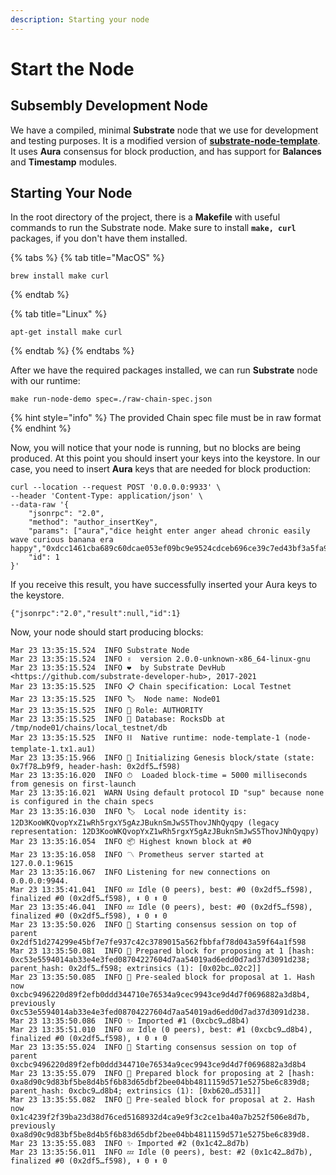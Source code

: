 ```yaml
---
description: Starting your node
---
```


# Start the Node

## Subsembly Development Node

We have a compiled, minimal **Substrate** node that we use for development and testing purposes. It is a modified version of [**substrate-node-template**](https://github.com/substrate-developer-hub). It uses **Aura** consensus for block production, and has support for **Balances** and **Timestamp** modules.

## Starting Your Node

In the root directory of the project, there is a **Makefile** with useful commands to run the Substrate node. Make sure to install **`make, curl`** packages, if you don't have them installed.

{% tabs %}
{% tab title="MacOS" %}
```text
brew install make curl
```
{% endtab %}

{% tab title="Linux" %}
```text
apt-get install make curl
```
{% endtab %}
{% endtabs %}

After we have the required packages installed, we can run **Substrate** node with our runtime:

```text
make run-node-demo spec=./raw-chain-spec.json
```

{% hint style="info" %}
The provided Chain spec file must be in raw format
{% endhint %}

Now, you will notice that your node is running, but no blocks are being produced. At this point you should insert your keys into the keystore. In our case, you need to insert **Aura** keys that are needed for block production:

```text
curl --location --request POST '0.0.0.0:9933' \
--header 'Content-Type: application/json' \
--data-raw '{
    "jsonrpc": "2.0",
    "method": "author_insertKey",
    "params": ["aura","dice height enter anger ahead chronic easily wave curious banana era happy","0xdcc1461cba689c60dcae053ef09bc9e9524cdceb696ce39c7ed43bf3a5fa9659"],
    "id": 1
}'
```

If you receive this result, you have successfully inserted your Aura keys to the keystore.

```text
{"jsonrpc":"2.0","result":null,"id":1}
```

Now, your node should start producing blocks:

```text
Mar 23 13:35:15.524  INFO Substrate Node    
Mar 23 13:35:15.524  INFO ✌️  version 2.0.0-unknown-x86_64-linux-gnu    
Mar 23 13:35:15.524  INFO ❤️  by Substrate DevHub <https://github.com/substrate-developer-hub>, 2017-2021    
Mar 23 13:35:15.525  INFO 📋 Chain specification: Local Testnet    
Mar 23 13:35:15.525  INFO 🏷  Node name: Node01    
Mar 23 13:35:15.525  INFO 👤 Role: AUTHORITY    
Mar 23 13:35:15.525  INFO 💾 Database: RocksDb at /tmp/node01/chains/local_testnet/db    
Mar 23 13:35:15.525  INFO ⛓  Native runtime: node-template-1 (node-template-1.tx1.au1)    
Mar 23 13:35:15.966  INFO 🔨 Initializing Genesis block/state (state: 0x7f78…b9f9, header-hash: 0x2df5…f598)    
Mar 23 13:35:16.020  INFO ⏱  Loaded block-time = 5000 milliseconds from genesis on first-launch    
Mar 23 13:35:16.021  WARN Using default protocol ID "sup" because none is configured in the chain specs    
Mar 23 13:35:16.030  INFO 🏷  Local node identity is: 12D3KooWKQvopYxZ1wRh5rgxY5gAzJBuknSmJwS5ThovJNhQyqpy (legacy representation: 12D3KooWKQvopYxZ1wRh5rgxY5gAzJBuknSmJwS5ThovJNhQyqpy)    
Mar 23 13:35:16.054  INFO 📦 Highest known block at #0    
Mar 23 13:35:16.058  INFO 〽️ Prometheus server started at 127.0.0.1:9615    
Mar 23 13:35:16.067  INFO Listening for new connections on 0.0.0.0:9944.  
Mar 23 13:35:41.041  INFO 💤 Idle (0 peers), best: #0 (0x2df5…f598), finalized #0 (0x2df5…f598), ⬇ 0 ⬆ 0    
Mar 23 13:35:46.041  INFO 💤 Idle (0 peers), best: #0 (0x2df5…f598), finalized #0 (0x2df5…f598), ⬇ 0 ⬆ 0    
Mar 23 13:35:50.026  INFO 🙌 Starting consensus session on top of parent 0x2df51d274299e45bf7e7fe937c42c3789015a562fbbfaf78d043a59f64a1f598    
Mar 23 13:35:50.081  INFO 🎁 Prepared block for proposing at 1 [hash: 0xc53e5594014ab33e4e3fed08704227604d7aa54019ad6edd0d7ad37d3091d238; parent_hash: 0x2df5…f598; extrinsics (1): [0x02bc…02c2]]    
Mar 23 13:35:50.085  INFO 🔖 Pre-sealed block for proposal at 1. Hash now 0xcbc9496220d89f2efb0ddd344710e76534a9cec9943ce9d4d7f0696882a3d8b4, previously 0xc53e5594014ab33e4e3fed08704227604d7aa54019ad6edd0d7ad37d3091d238.    
Mar 23 13:35:50.086  INFO ✨ Imported #1 (0xcbc9…d8b4)    
Mar 23 13:35:51.010  INFO 💤 Idle (0 peers), best: #1 (0xcbc9…d8b4), finalized #0 (0x2df5…f598), ⬇ 0 ⬆ 0    
Mar 23 13:35:55.024  INFO 🙌 Starting consensus session on top of parent 0xcbc9496220d89f2efb0ddd344710e76534a9cec9943ce9d4d7f0696882a3d8b4    
Mar 23 13:35:55.079  INFO 🎁 Prepared block for proposing at 2 [hash: 0xa8d90c9d83bf5be8d4b5f6b83d65dbf2bee04bb4811159d571e5275be6c839d8; parent_hash: 0xcbc9…d8b4; extrinsics (1): [0xb620…d531]]    
Mar 23 13:35:55.082  INFO 🔖 Pre-sealed block for proposal at 2. Hash now 0x1c4239f2f39ba23d38d76ced5168932d4ca9e9f3c2ce1ba40a7b252f506e8d7b, previously 0xa8d90c9d83bf5be8d4b5f6b83d65dbf2bee04bb4811159d571e5275be6c839d8.    
Mar 23 13:35:55.083  INFO ✨ Imported #2 (0x1c42…8d7b)    
Mar 23 13:35:56.011  INFO 💤 Idle (0 peers), best: #2 (0x1c42…8d7b), finalized #0 (0x2df5…f598), ⬇ 0 ⬆ 0
```

